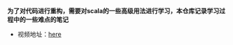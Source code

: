 **为了对代码进行重构，需要对scala的一些高级用法进行学习，本仓库记录学习过程中的一些难点的笔记**

+ 视频地址：[here](https://www.bilibili.com/video/BV1jt411r7hU?p=1)